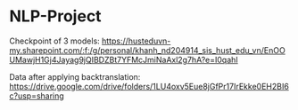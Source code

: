 # NLP-Project

Checkpoint of 3 models: https://husteduvn-my.sharepoint.com/:f:/g/personal/khanh_nd204914_sis_hust_edu_vn/EnOOUMawjH1Gj4Jayag9jQIBDZBt7YFMcJmiNaAxl2g7hA?e=I0qahI

Data after applying backtranslation: https://drive.google.com/drive/folders/1LU4oxv5Eue8jGfPr17IrEkke0EH2BI6c?usp=sharing
